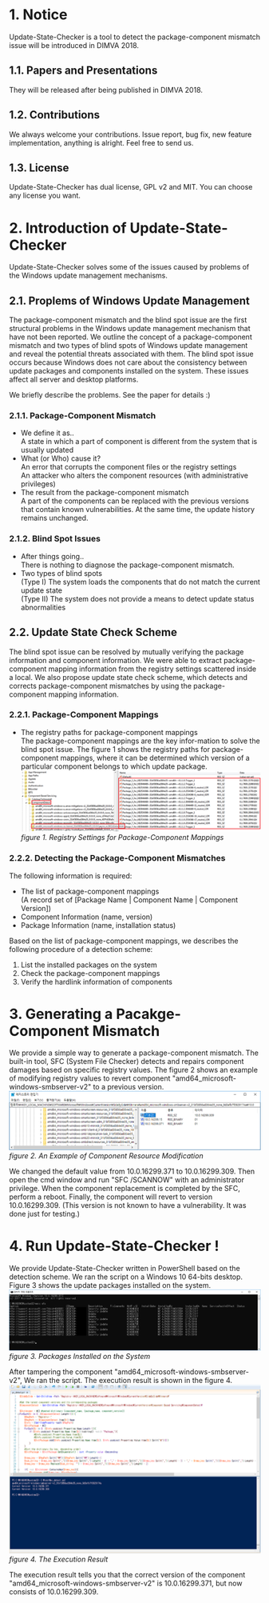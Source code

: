 # 1. Notice
Update-State-Checker is a tool to detect the package-component mismatch issue will be introduced in DIMVA 2018.

## 1.1. Papers and Presentations
They will be released after being published in DIMVA 2018.

## 1.2. Contributions
We always welcome your contributions. Issue report, bug fix, new feature implementation, anything is alright. Feel free to send us. 

## 1.3. License
Update-State-Checker has dual license, GPL v2 and MIT. You can choose any license you want.

# 2. Introduction of Update-State-Checker
Update-State-Checker solves some of the issues caused by problems of the Windows update management mechanisms.

## 2.1. Proplems of Windows Update Management
The package-component mismatch and the blind spot issue are the first structural problems in the Windows update management mechanism that have not been reported. We outline the concept of a package-component
mismatch and two types of blind spots of Windows update management and reveal the potential threats associated with them. The blind spot issue occurs because Windows does not care about the consistency between update packages and components installed on the system.
These issues affect all server and desktop platforms.  
  
We briefly describe the problems. See the paper for details :)
### 2.1.1. Package-Component Mismatch
- We define it as..  
A state in which a part of component is different from the system that is usually updated
- What (or Who) cause it?  
An error that corrupts the component files or the registry settings  
An attacker who alters the component resources (with administrative privileges)  
- The result from the package-component mismatch  
A part of the components can be replaced with the previous versions that contain known vulnerabilities. At the same time, the update history remains unchanged.  

### 2.1.2. Blind Spot Issues
- After things going..  
There is nothing to diagnose the package-component mismatch.  
- Two types of blind spots  
(Type Ⅰ) The system loads the components that do not match the current update state  
(Type Ⅱ) The system does not provide a means to detect update status abnormalities
 
 ## 2.2. Update State Check Scheme
The blind spot issue can be resolved by mutually verifying the package information and component information. We were able to extract package-component mapping information from the registry settings scattered inside a local.
We also propose update state check scheme, which detects and corrects package-component mismatches by using the package-component mapping information.

### 2.2.1. Package-Component Mappings
- The registry paths for package-component mappings  
The package-component mappings are the key infor-mation to solve the blind spot issue. The figure 1 shows the registry paths for package-component mappings, where it can be determined which version of a particular component belongs to which update package.  
![ComponentDetect](Images/ComponentDetect.png "mapping")
<em>figure 1. Registry Settings for Package-Component Mappings</em> 

### 2.2.2. Detecting the Package-Component Mismatches
The following information is required:
- The list of package-component mappings  
  (A record set of [Package Name | Component Name | Component Version])
- Component Information (name, version)
- Package Information (name, installation status)
  
Based on the list of package-component mappings, we describes the following procedure of a detection scheme:   
1. List the installed packages on the system  
2. Check the package-component mappings  
3. Verify the hardlink information of components  
  
# 3. Generating a Pacakge-Component Mismatch
We provide a simple way to generate a package-component mismatch. The built-in tool, SFC (System File Checker) detects and repairs component damages based on specific registry values. The figure 2 shows an example of modifying registry values to revert component "amd64_microsoft-windows-smbserver-v2" to a previous version.
![modification](Images/modification.png "modification")
<em>figure 2. An Example of Component Resource Modification</em>  
  
We changed the default value from 10.0.16299.371 to 10.0.16299.309. Then open the cmd window and run "SFC /SCANNOW" with an administrator privilege. When the component replacement is completed by the SFC, perform a reboot. Finally, the component will revert to version 10.0.16299.309. (This version is not known to have a vulnerability. It was done just for testing.)

# 4. Run Update-State-Checker !
We provide Update-State-Checker written in PowerShell based on the detection scheme. We ran the script on a Windows 10 64-bits desktop. Figure 3 shows the update packages installed on the system.  
![systeminfo](Images/systeminfo.png "systeminfo")
<em>figure 3. Packages Installed on the System </em>  

After tampering the component "amd64_microsoft-windows-smbserver-v2", We ran the script. The execution result is shown in the figure 4.  
![The Execution Result](Images/detection.png "detection")
<em>figure 4. The Execution Result</em>  
  
The execution result tells you that the correct version of the component "amd64_microsoft-windows-smbserver-v2" is 10.0.16299.371, but now consists of 10.0.16299.309.
